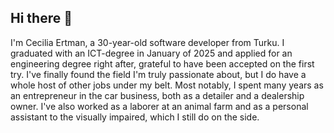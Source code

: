 ## Hi there 👋

I'm Cecilia Ertman, a 30-year-old software developer from Turku. I graduated with an ICT-degree in January of 2025 and applied for an engineering degree right after, grateful to have been accepted on the first try. I've finally found the field I'm truly passionate about, but I do have a whole host of other jobs under my belt. Most notably, I spent many years as an entrepreneur in the car business, both as a detailer and a dealership owner. I've also worked as a laborer at an animal farm and as a personal assistant to the visually impaired, which I still do on the side.
